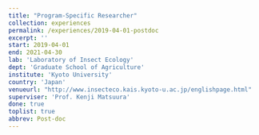 ```yaml
---
title: "Program-Specific Researcher"
collection: experiences
permalink: /experiences/2019-04-01-postdoc
excerpt: ''
start: 2019-04-01
end: 2021-04-30
lab: 'Laboratory of Insect Ecology'
dept: 'Graduate School of Agriculture'
institute: 'Kyoto University'
country: 'Japan'
venueurl: "http://www.insecteco.kais.kyoto-u.ac.jp/englishpage.html"
superviser: 'Prof. Kenji Matsuura'
done: true
toplist: true
abbrev: Post-doc
---
```



